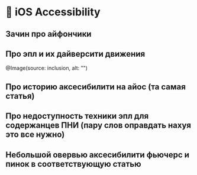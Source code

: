 # 🥸 iOS Accessibility

## Зачин про айфончики

## Про эпл и их дайверсити движения
@Image(source: inclusion, alt: "")

## Про историю аксесибилити на айос (та самая статья)

## Про недоступность техники эпл для содержанцев ПНИ (пару слов оправдать нахуя это все нужно)

## Небольшой овервью аксесибилити фьючерс и пинок в соответствующую статью

